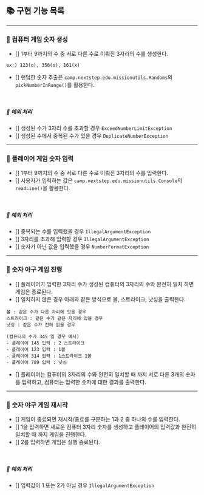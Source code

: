 ## 📚 구현 기능 목록

---
### 📌 컴퓨터 게임 숫자 생성
- [] 1부터 9까지의 수 중 서로 다른 수로 이뤄진 3자리의 수를 생성한다.
```
ex:) 123(o), 356(o), 161(x)
```
- [] 랜덤한 숫자 추출은 ``camp.nextstep.edu.missionutils.Randoms``의 ``pickNumberInRange()``를 활용한다.

<br>

##### 🚫 예외 처리
- [] 생성된 수가 3자리 수를 초과할 경우 ``ExceedNumberLimitException``
- [] 생성된 수에서 중복된 수가 있을 경우 ``DuplicateNumberException``

---
### 📌 플레이어 게임 숫자 입력
- [] 1부터 9까지의 수 중 서로 다른 수로 이뤄진 3자리의 수를 입력한다.
- [] 사용자가 입력하는 값은 ``camp.nextstep.edu.missionutils.Console``의 ``readLine()``을 활용한다.

<br>

##### 🚫 예외 처리
- [] 중복되는 수를 입력했을 경우 ``IllegalArgumentException`` 
- [] 3자리를 초과해 입력할 경우 ``IllegalArgumentException``
- [] 숫자가 아닌 값을 입력했을 경우 ``NumberFormatException``

---
### 📌 숫자 야구 게임 진행
- [] 플레이어가 입력한 3자리 수가 생성된 컴퓨터의 3자리의 수와 완전히 일치 하면 게임은 종료된다.
- [] 일치하지 않은 경우 아래와 같은 방식으로 볼, 스트라이크, 낫싱을 출력한다.
```
볼 : 같은 수가 다른 자리에 잇을 경우
스트라이크 : 같은 수가 같은 자리에 있을 경우
낫싱 : 같은 수가 전혀 없을 경우

(컴퓨터의 수가 345 일 경우 예시)
- 플레이어 145 입력 : 2 스트라이크
- 플레이어 123 입력 : 1볼
- 플레이어 314 입력 : 1스트라이크 1볼
- 플레이어 789 입력 : 낫싱
```
- [] 플레이어는 컴퓨터의 3자리의 수와 완전히 일치할 때 까지 서로 다른 3개의 숫자를 입력하고, 컴퓨터는 입력한 숫자에 대한 결과를 출력한다.

---
### 📌 숫자 야구 게임 재시작
- [] 게임이 종료되면 재시작/종료를 구분하는 1과 2 중 하나의 수를 입력한다. 
- [] 1을 입력하면 새로운 컴퓨터 3자리 숫자를 생성하고 플레이어의 입력값과 완전히 일치할 때 까지 게임을 진행한다.
- [] 2를 입력하면 게임은 실행 종료된다.

<br>

##### 🚫 예외 처리
- [] 입력값이 1 또는 2가 아닐 경우 ``IllegalArgumentException``
